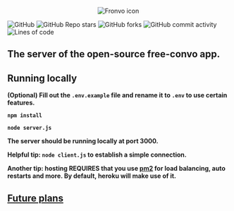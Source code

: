 <p align='center'><img src='https://i.ibb.co/G00y0t1/fronvo-icon-readme.webp' alt='Fronvo icon'></p>

![GitHub](https://img.shields.io/github/license/Fronvo/fronvo) ![GitHub Repo stars](https://img.shields.io/github/stars/Fronvo/fronvo?style=social) ![GitHub forks](https://img.shields.io/github/forks/Fronvo/fronvo?style=social) ![GitHub commit activity](https://img.shields.io/github/commit-activity/m/Fronvo/fronvo) ![Lines of code](https://img.shields.io/tokei/lines/github/Fronvo/fronvo)

## The server of the open-source free-convo app.

## Running locally

**(Optional) Fill out the ```.env.example``` file and rename it to ```.env``` to use certain features.**

**```npm install```**

**```node server.js```**

**The server should be running locally at port 3000.**

**Helpful tip: ```node client.js``` to establish a simple connection.**

**Another tip: hosting REQUIRES that you use [pm2](https://pm2.keymetrics.io/docs/usage/pm2-doc-single-page/) for load balancing, auto restarts and more. By default, heroku will make use of it.**

## [Future plans](https://github.com/Fronvo/fronvo/projects)
